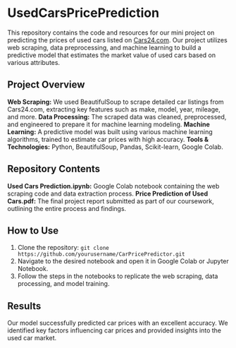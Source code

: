 # UsedCarsPricePrediction

This repository contains the code and resources for our mini project on predicting the prices of used cars listed on [Cars24.com](https://www.cars24.com). Our project utilizes web scraping, data preprocessing, and machine learning to build a predictive model that estimates the market value of used cars based on various attributes.

## Project Overview

**Web Scraping:** We used BeautifulSoup to scrape detailed car listings from Cars24.com, extracting key features such as make, model, year, mileage, and more.
**Data Processing:** The scraped data was cleaned, preprocessed, and engineered to prepare it for machine learning modeling.
**Machine Learning:** A predictive model was built using various machine learning algorithms, trained to estimate car prices with high accuracy.
**Tools & Technologies:** Python, BeautifulSoup, Pandas, Scikit-learn, Google Colab.

## Repository Contents

**Used Cars Prediction.ipynb:** Google Colab notebook containing the web scraping code and data extraction process.
**Price Prediction of Used Cars.pdf:** The final project report submitted as part of our coursework, outlining the entire process and findings.

## How to Use

1. Clone the repository: `git clone https://github.com/yourusername/CarPricePredictor.git`
2. Navigate to the desired notebook and open it in Google Colab or Jupyter Notebook.
3. Follow the steps in the notebooks to replicate the web scraping, data processing, and model training.

## Results

Our model successfully predicted car prices with an excellent accuracy. We identified key factors influencing car prices and provided insights into the used car market.
